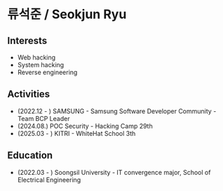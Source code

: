 # 류석준 / Seokjun Ryu

## Interests
- Web hacking
- System hacking
- Reverse engineering

## Activities
- (2022.12 - ) SAMSUNG - Samsung Software Developer Community - Team BCP Leader 
- (2024.08.) POC Security - Hacking Camp 29th
- (2025.03 - ) KITRI - WhiteHat School 3th

## Education 
- (2022.03 - ) Soongsil University - IT convergence major, School of Electrical Engineering 

